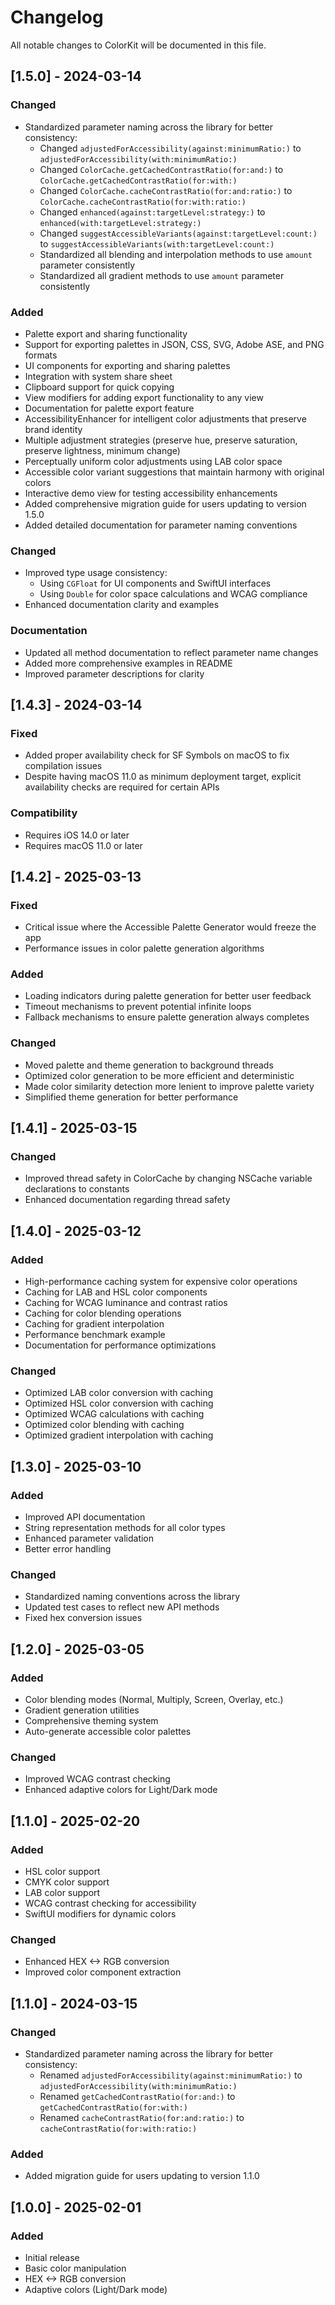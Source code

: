 # Changelog

All notable changes to ColorKit will be documented in this file.

## [1.5.0] - 2024-03-14

### Changed
- Standardized parameter naming across the library for better consistency:
  - Changed `adjustedForAccessibility(against:minimumRatio:)` to `adjustedForAccessibility(with:minimumRatio:)`
  - Changed `ColorCache.getCachedContrastRatio(for:and:)` to `ColorCache.getCachedContrastRatio(for:with:)`
  - Changed `ColorCache.cacheContrastRatio(for:and:ratio:)` to `ColorCache.cacheContrastRatio(for:with:ratio:)`
  - Changed `enhanced(against:targetLevel:strategy:)` to `enhanced(with:targetLevel:strategy:)`
  - Changed `suggestAccessibleVariants(against:targetLevel:count:)` to `suggestAccessibleVariants(with:targetLevel:count:)`
  - Standardized all blending and interpolation methods to use `amount` parameter consistently
  - Standardized all gradient methods to use `amount` parameter consistently

### Added
- Palette export and sharing functionality
- Support for exporting palettes in JSON, CSS, SVG, Adobe ASE, and PNG formats
- UI components for exporting and sharing palettes
- Integration with system share sheet
- Clipboard support for quick copying
- View modifiers for adding export functionality to any view
- Documentation for palette export feature
- AccessibilityEnhancer for intelligent color adjustments that preserve brand identity
- Multiple adjustment strategies (preserve hue, preserve saturation, preserve lightness, minimum change)
- Perceptually uniform color adjustments using LAB color space
- Accessible color variant suggestions that maintain harmony with original colors
- Interactive demo view for testing accessibility enhancements
- Added comprehensive migration guide for users updating to version 1.5.0
- Added detailed documentation for parameter naming conventions

### Changed
- Improved type usage consistency:
  - Using `CGFloat` for UI components and SwiftUI interfaces
  - Using `Double` for color space calculations and WCAG compliance
- Enhanced documentation clarity and examples

### Documentation
- Updated all method documentation to reflect parameter name changes
- Added more comprehensive examples in README
- Improved parameter descriptions for clarity

## [1.4.3] - 2024-03-14

### Fixed
- Added proper availability check for SF Symbols on macOS to fix compilation issues
- Despite having macOS 11.0 as minimum deployment target, explicit availability checks are required for certain APIs

### Compatibility
- Requires iOS 14.0 or later
- Requires macOS 11.0 or later

## [1.4.2] - 2025-03-13

### Fixed
- Critical issue where the Accessible Palette Generator would freeze the app
- Performance issues in color palette generation algorithms

### Added
- Loading indicators during palette generation for better user feedback
- Timeout mechanisms to prevent potential infinite loops
- Fallback mechanisms to ensure palette generation always completes

### Changed
- Moved palette and theme generation to background threads
- Optimized color generation to be more efficient and deterministic
- Made color similarity detection more lenient to improve palette variety
- Simplified theme generation for better performance

## [1.4.1] - 2025-03-15

### Changed
- Improved thread safety in ColorCache by changing NSCache variable declarations to constants
- Enhanced documentation regarding thread safety

## [1.4.0] - 2025-03-12

### Added
- High-performance caching system for expensive color operations
- Caching for LAB and HSL color components
- Caching for WCAG luminance and contrast ratios
- Caching for color blending operations
- Caching for gradient interpolation
- Performance benchmark example
- Documentation for performance optimizations

### Changed
- Optimized LAB color conversion with caching
- Optimized HSL color conversion with caching
- Optimized WCAG calculations with caching
- Optimized color blending with caching
- Optimized gradient interpolation with caching

## [1.3.0] - 2025-03-10

### Added
- Improved API documentation
- String representation methods for all color types
- Enhanced parameter validation
- Better error handling

### Changed
- Standardized naming conventions across the library
- Updated test cases to reflect new API methods
- Fixed hex conversion issues

## [1.2.0] - 2025-03-05

### Added
- Color blending modes (Normal, Multiply, Screen, Overlay, etc.)
- Gradient generation utilities
- Comprehensive theming system
- Auto-generate accessible color palettes

### Changed
- Improved WCAG contrast checking
- Enhanced adaptive colors for Light/Dark mode

## [1.1.0] - 2025-02-20

### Added
- HSL color support
- CMYK color support
- LAB color support
- WCAG contrast checking for accessibility
- SwiftUI modifiers for dynamic colors

### Changed
- Enhanced HEX <-> RGB conversion
- Improved color component extraction

## [1.1.0] - 2024-03-15

### Changed
- Standardized parameter naming across the library for better consistency:
  - Renamed `adjustedForAccessibility(against:minimumRatio:)` to `adjustedForAccessibility(with:minimumRatio:)`
  - Renamed `getCachedContrastRatio(for:and:)` to `getCachedContrastRatio(for:with:)`
  - Renamed `cacheContrastRatio(for:and:ratio:)` to `cacheContrastRatio(for:with:ratio:)`

### Added
- Added migration guide for users updating to version 1.1.0

## [1.0.0] - 2025-02-01

### Added
- Initial release
- Basic color manipulation
- HEX <-> RGB conversion
- Adaptive colors (Light/Dark mode) 